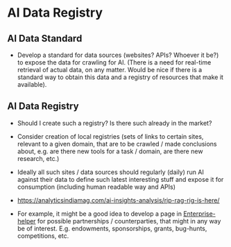 # AI Data Registry

## AI Data Standard

- Develop a standard for data sources (websites? APIs? Whoever it be?) to expose the data for crawling for AI. (There is a need for real-time retrieval of actual data, on any matter. Would be nice if there is a standard way to obtain this data and a registry of resources that make it available).

## AI Data Registry

- Should I create such a registry? Is there such already in the market? 
- Consider creation of local registries (sets of links to certain sites, relevant to a given domain, that are to be crawled / made conclusions about, e.g. are there new tools for a task / domain, are there new research, etc.)
- Ideally all such sites / data sources should regularly (daily) run AI against their data to define such latest interesting stuff and expose it for consumption (including human readable way and APIs)
- https://analyticsindiamag.com/ai-insights-analysis/rip-rag-rig-is-here/

- For example, it might be a good idea to develop a page in [Enterprise-helper](/product/product-vision) for possible partnerships / counterparties, that might in any way be of interest. E.g. endowments, sponsorships, grants, bug-hunts, competitions, etc.
